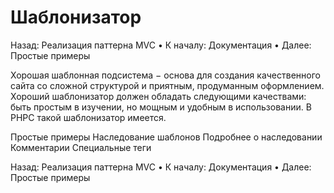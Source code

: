 # Шаблонизатор

Назад: Реализация паттерна MVC • К началу: Документация • Далее: Простые примеры

Хорошая шаблонная подсистема − основа для создания качественного сайта со сложной структурой и приятным, продуманным оформлением. Хороший шаблонизатор должен обладать следующими качествами: быть простым в изучении, но мощным и удобным в использовании. В PHPC такой шаблонизатор имеется.

Простые примеры
Наследование шаблонов
Подробнее о наследовании
Комментарии
Специальные теги

Назад: Реализация паттерна MVC • К началу: Документация • Далее: Простые примеры